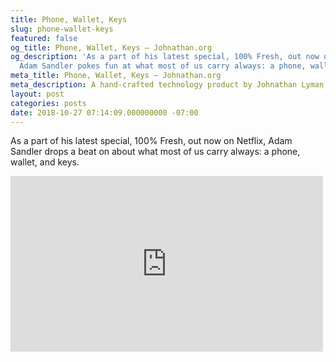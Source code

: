 ```yaml
---
title: Phone, Wallet, Keys
slug: phone-wallet-keys
featured: false
og_title: Phone, Wallet, Keys – Johnathan.org
og_description: 'As a part of his latest special, 100% Fresh, out now on @netflix,
  Adam Sandler pokes fun at what most of us carry always: a phone, wallet, and keys.'
meta_title: Phone, Wallet, Keys – Johnathan.org
meta_description: A hand-crafted technology product by Johnathan Lyman
layout: post
categories: posts
date: 2018-10-27 07:14:09.000000000 -07:00
---
```


As a part of his latest special, 100% Fresh, out now on Netflix, Adam Sandler drops a beat on about what most of us carry always: a phone, wallet, and keys.

<iframe loading="lazy" title="Adam Sandler: 100% Fresh | Phone Wallet Keys Official Music Video [HD] | Netflix Is A Joke" width="500" height="281" src="https://www.youtube.com/embed/e9N6_Tj9u2U?feature=oembed" frameborder="0" allow="accelerometer; autoplay; encrypted-media; gyroscope; picture-in-picture" allowfullscreen=""></iframe>
